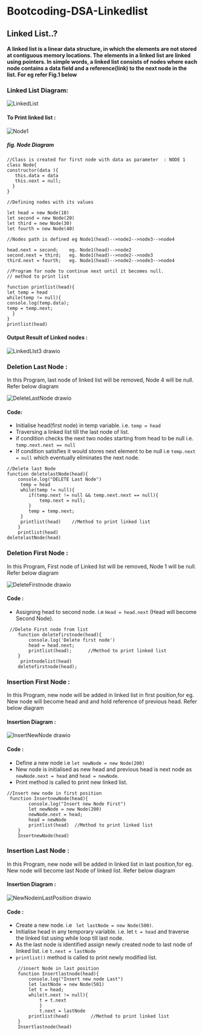 # Bootcoding-DSA-Linkedlist
##  Linked List..?
#### A linked list is a linear data structure, in which the elements are not stored at contiguous memory locations. The elements in a linked list are linked using pointers. In simple words, a linked list consists of nodes where each node contains a data field and a reference(link) to the next node in the list. For eg refer Fig.1 below
### Linked List Diagram:

![LinkedList](https://user-images.githubusercontent.com/96038145/206668505-7990f68a-2827-4eb2-ae02-180396703d40.png)

#### To Print linked list :
![Node1](https://user-images.githubusercontent.com/96038145/206672209-32db78d8-d57e-4403-80cf-2027269cfc8a.png)
  #####     fig. Node Diagram
```
//Class is created for first node with data as parameter  : NODE 1
class Node{
constructor(data ){
   this.data = data
   this.next = null;         
  }
}

//Defining nodes with its values

let head = new Node(10)
let second = new Node(20)
let third = new Node(30)
let fourth = new Node(40)

//Nodes path is defined eg Node1(head)-->node2-->node3-->node4 

head.next = second;    eg. Node1(head)-->node2
second.next = third;   eg. Node1(head)-->node2-->node3
third.next = fourth;   eg. Node1(head)-->node2-->node3-->node4

//Program for node to continue next until it becomes null.
// method to print list

function printlist(head){
let temp = head
while(temp != null){
console.log(temp.data);
temp = temp.next;
  }
}
printlist(head)
```
#### Output Result of Linked nodes : 
![LinkedLIst3 drawio](https://user-images.githubusercontent.com/96038145/206674865-e5c5d228-f6c2-45ae-9a31-337c0d69587d.png)

### Deletion Last Node :
In this Program, last node of linked list will be removed, Node 4 will be null. Refer below diagram 

![DeleteLastNode drawio](https://user-images.githubusercontent.com/96038145/206678792-62e1edea-f4e6-48b8-979a-0b2a093b5a39.png)
#### Code:
- Initialise head(first node) in temp variable. i.e. ```temp = head```
- Traversing a linked list till the last node of list.
- if condition checks the next two nodes starting from head to be null i.e. ```temp.next.next == null``` 
- If condition satisfies it would stores next element to be null i.e ```temp.next = null``` which eventually eliminates the next node. 

```
//Delete last Node
function deletelastNode(head){
    console.log("DELETE Last Node")
     temp = head
     while(temp != null){
        if(temp.next != null && temp.next.next == null){
            temp.next = null;
        }
        temp = temp.next;
     }
     printlist(head)    //Method to print linked list
    } 
    printlist(head)
deletelastNode(head)
```
### Deletion First Node :
In this Program, First node of Linked list will be removed, Node 1 will be null. Refer below diagram

![DeleteFirstnode drawio](https://user-images.githubusercontent.com/96038145/206683651-5e44cbd3-4690-48cb-8068-41ac5dcfa9ca.png)
#### Code :
- Assigning head to second node. i.e ```Head = head.next``` (Head will become Second Node).
```  
 //Delete First node from list
    function deletefirstnode(head){
        console.log('Delete first node')
        head = head.next;
        printlist(head);      //Method to print linked list
    }
     printnodelist(head)
    deletefirstnode(head);
```
### Insertion First Node :
In this Program, new node will be added in linked list in first position,for eg. New node will become head and and hold reference of previous head. Refer below diagram 

#### Insertion Diagram :
![InsertNewNode drawio](https://user-images.githubusercontent.com/96038145/206739951-64eeadeb-144b-48a9-a06b-775274538487.png)

#### Code :
- Define a new node i.e ```let newNode = new Node(200)```
- New node is initialised as new head and previous head is next node as``` newNode.next = head``` and ```head = newNode```.
- Print method is called to print new linked list. 
```
//Insert new node in first position
 function InsertnewNode(head){
        console.log("Insert new Node First")
        let newNode = new Node(200)
        newNode.next = head;
        head = newNode
        printlist(head)  //Method to print linked list
    }
    InsertnewNode(head)
```
### Insertion Last Node : 
In this Program, new node will be added in linked list in last position,for eg. New node will become last Node of linked list. Refer below diagram 

#### Insertion Diagram :
![NewNodeinLastPosition drawio](https://user-images.githubusercontent.com/96038145/206742790-8bcaa923-5102-4c63-8607-cee691f93b95.png)

#### Code :
- Create a new node. i.e ``` let lastNode = new Node(500)```.
- Initialise head in any temporary variable. i.e. let ```t = head``` and traverse the linked list using while loop till last node.
- As the last node is identified assign newly created node to last node of linked list. i.e ```t.next = lastNode```
- ```printlist()``` method is called to print newly modified list.
```
    //insert Node in last position
    function Insertlastnode(head){
        console.log("Insert new node Last")
        let lastNode = new Node(501)
        let t = head;
        while(t.next != null){    
            t = t.next
            }
            t.next = lastNode
        printlist(head)        //Method to print linked list
    }
    Insertlastnode(head)
```

